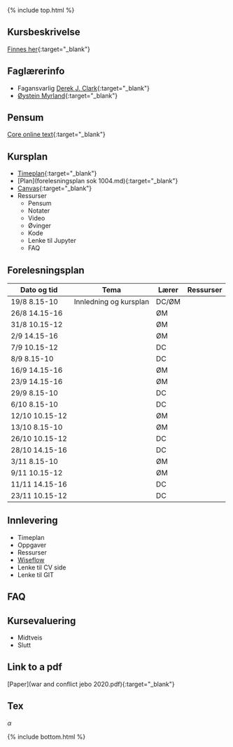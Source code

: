 {% include top.html %}
<!--For å endre fagtittel, fagundertittel, bakgrunn og fagbilde gjør endringer i config.yml->
<!--Gjør endringer under her-->



## Kursbeskrivelse 

[Finnes her](https://uit.no/utdanning/emner/emne?p_document_id=722325){:target="_blank"}

## Faglærerinfo
- Fagansvarlig [Derek J. Clark](https://uit.no/ansatte/derek.clark){:target="_blank"}
- [Øystein Myrland](https://uit.no/ansatte/person?p_document_id=41412){:target="_blank"}
## Pensum
[Core online text](https://www.core-econ.org/the-economy/book/text/0-3-contents.html){:target="_blank"}

## Kursplan
- [Timeplan](http://timeplan.uit.no/emne_timeplan.php?sem=21h&module%5B%5D=SOK-1004-1){:target="_blank"}
- [Plan](forelesningsplan sok 1004.md){:target="_blank"}
- [Canvas](https://uit.instructure.com/courses/24034){:target="_blank"}
- Ressurser
  - Pensum
  - Notater
  - Video
  - Øvinger
  - Kode
  - Lenke til Jupyter
  - FAQ



## Forelesningsplan

| Dato og tid    | Tema                                                              | Lærer  | Ressurser   |
|----------------|----------------------------------------------------------------------|-----------|--------------------------------------|
|19/8 8.15-10   | Innledning og kursplan                        | DC/ØM       |    |
|26/8 14.15-16   |  | ØM |    |
|31/8 10.15-12   |          | ØM        |  |
|2/9 14.15-16    |  | ØM |  |
|7/9 10.15-12    |     | DC       |   |
|8/9 8.15-10     |  | DC |   |
|16/9 14.15-16   |  | ØM       |  |
|23/9 14.15-16   |                                                          | ØM         |      |
|29/9 8.15-10    |                 | DC |   |
|6/10 8.15-10    |  | DC |   |
|12/10 10.15-12  |  | ØM |   |
|13/10 8.15-10   |            | ØM |  |
|26/10 10.15-12  |   | DC |   |
|28/10 14.15-16  |   | DC         |   |
|3/11 8.15-10    |                       | ØM |  | 
|9/11 10.15-12   |                                | ØM       |   |
|11/11 14.15-16  |                                     | DC         |    |
|23/11 10.15-12|                                         | DC         |   |


## Innlevering
- Timeplan
- Oppgaver
- Ressurser
- [Wiseflow](https://europe.wiseflow.net/login/license/6)
- Lenke til CV side
- Lenke til GIT

## FAQ

## Kursevaluering
- Midtveis
- Slutt

## Link to a pdf
[Paper](war and conflict jebo 2020.pdf){:target="_blank"}

## Tex
$\alpha$


<!--Gjør endringer over her-->
{% include bottom.html %}



























